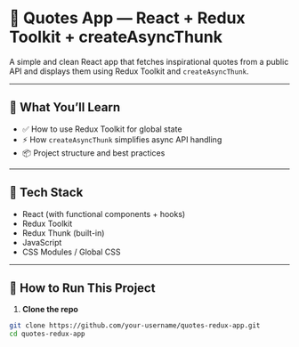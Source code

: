 # 📜 Quotes App — React + Redux Toolkit + createAsyncThunk

A simple and clean React app that fetches inspirational quotes from a public API and displays them using Redux Toolkit and `createAsyncThunk`.

---

## 🧠 What You’ll Learn

- ✅ How to use Redux Toolkit for global state
- ⚡ How `createAsyncThunk` simplifies async API handling
- 📦 Project structure and best practices

---

## 🔧 Tech Stack

- React (with functional components + hooks)
- Redux Toolkit
- Redux Thunk (built-in)
- JavaScript
- CSS Modules / Global CSS

---


## 🚀 How to Run This Project

1. **Clone the repo**
```bash
git clone https://github.com/your-username/quotes-redux-app.git
cd quotes-redux-app

